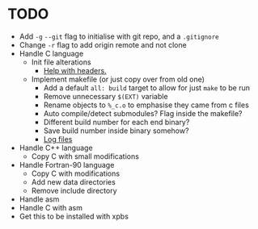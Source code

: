 # TODO

- Add `-g` `--git` flag to initialise with git repo, and a `.gitignore`
- Change `-r` flag to add origin remote and not clone
- Handle C language
	- Init file alterations
		- [Help with headers.](https://stackoverflow.com/questions/4569825/sed-one-liner-to-convert-all-uppercase-to-lowercase)
	- Implement makefile (or just copy over from old one)
		- Add a default `all: build` target to allow for just `make` to be run
		- Remove unnecessary `$(EXT)` variable
		- Rename objects to `%_c.o` to emphasise they came from c files
		- Auto compile/detect submodules? Flag inside the makefile?
		- Different build number for each end binary?
		- Save build number inside binary somehow?
		- [Log files](https://stackoverflow.com/questions/54933242/how-do-i-make-a-makefile-to-log-both-command-and-its-output-to-a-file)
- Handle C++ language
	- Copy C with small modifications
- Handle Fortran-90 language
	- Copy C with modifications
	- Add new data directories
	- Remove include directory
- Handle asm
- Handle C with asm
- Get this to be installed with xpbs
